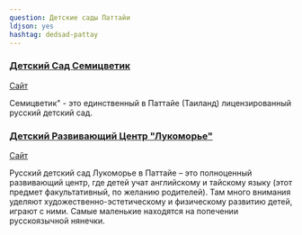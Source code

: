 ```yaml
---
question: Детские сады Паттайи
ldjson: yes
hashtag: dedsad-pattay
---
```


### [Детский Сад Семицветик](https://maps.app.goo.gl/B6wqNctY77mCauRH8)
[Сайт](http://www.7flowers-pattaya.com/)

Семицветик" - это единственный в Паттайе (Таиланд) лицензированный русский детский сад.

### [Детский Развивающий Центр "Лукоморье"](https://maps.app.goo.gl/M5zpGCqdgoBV2zek8)
[Сайт](http://www.pattayalukomorie.com/)

Русский детский сад Лукоморье в Паттайе – это полноценный развивающий центр, где детей учат английскому и тайскому языку (этот предмет факультативный, по желанию родителей). Там много внимания уделяют художественно-эстетическому и физическому развитию детей, играют с ними. Самые маленькие находятся на попечении русскоязычной нянечки.
